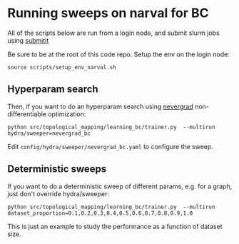# Running sweeps on narval for BC

All of the scripts below are run from a login node, and submit slurm jobs using [submitit](https://hydra.cc/docs/plugins/submitit_launcher/)

Be sure to be at the root of this code repo.
Setup the env on the login node:

```source scripts/setup_env_narval.sh```

## Hyperparam search
Then, if you want to do an hyperparam search using [nevergrad](https://hydra.cc/docs/plugins/nevergrad_sweeper/) non-differentiable optimization:

```python src/topological_mapping/learning_bc/trainer.py  --multirun hydra/sweeper=nevergrad_bc```

Edit `config/hydra/sweeper/nevergrad_bc.yaml` to configure the sweep.

## Deterministic sweeps

If you want to do a deterministic sweep of different params, e.g. for a graph, just don't override hydra/sweeper:

```python src/topological_mapping/learning_bc/trainer.py  --multirun dataset_proportion=0.1,0.2,0.3,0.4,0.5,0.6,0.7,0.8,0.9,1.0```

This is just an example to study the performance as a function of dataset size.
